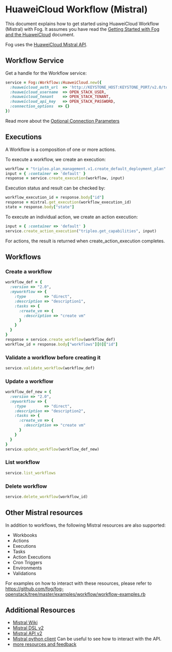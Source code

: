 # HuaweiCloud Workflow (Mistral)

This document explains how to get started using HuaweiCloud Workflow (Mistral) with Fog. It assumes you have read the [Getting Started with Fog and the HuaweiCloud](getting_started.md) document.

Fog uses the [HuaweiCloud Mistral API](http://docs.openstack.org/developer/mistral/developer/webapi/v2.html).

## Workflow Service

Get a handle for the Workflow service:

```ruby
service = Fog::Workflow::HuaweiCloud.new({
  :huaweicloud_auth_url  => 'http://KEYSTONE_HOST:KEYSTONE_PORT/v2.0/tokens', # HuaweiCloud Keystone endpoint
  :huaweicloud_username  => OPEN_STACK_USER,                                  # Your HuaweiCloud Username
  :huaweicloud_tenant    => OPEN_STACK_TENANT,                                # Your tenant id
  :huaweicloud_api_key   => OPEN_STACK_PASSWORD,                              # Your HuaweiCloud Password
  :connection_options  => {}                                                # Optional
})
```

Read more about the [Optional Connection Parameters](common/connection_params.md)

## Executions

A Workflow is a composition of one or more actions.

To execute a workflow, we create an execution:

```ruby
workflow = "tripleo.plan_management.v1.create_default_deployment_plan"
input = { :container => 'default' }
response = service.create_execution(workflow, input)
```

Execution status and result can be checked by:

```ruby
workflow_execution_id = response.body["id"]
response = mistral.get_execution(workflow_execution_id)
state = response.body["state"]
```

To execute an individual action, we create an action execution:

```ruby
input = { :container => 'default' }
service.create_action_execution("tripleo.get_capabilities", input)
```

For actions, the result is returned when create_action_execution completes.

## Workflows

### Create a workflow

```ruby
workflow_def = {
  :version => "2.0",
  :myworkflow => {
    :type        => "direct",
    :description => "description1",
    :tasks => {
      :create_vm => {
        :description => "create vm"
      }
    }
  }
}
response = service.create_workflow(workflow_def)
workflow_id = response.body["workflows"][0]["id"]
```

### Validate a workflow before creating it

```ruby
service.validate_workflow(workflow_def)
```

### Update a workflow

```ruby
workflow_def_new = {
  :version => "2.0",
  :myworkflow => {
    :type        => "direct",
    :description => "description2",
    :tasks => {
      :create_vm => {
        :description => "create vm"
      }
    }
  }
}
service.update_workflow(workflow_def_new)
```

### List workflow

```ruby
service.list_workflows
```

### Delete workflow

```ruby
service.delete_workflow(workflow_id)
```

## Other Mistral resources

In addition to workflows, the following Mistral resources are also supported:

* Workbooks
* Actions
* Executions
* Tasks
* Action Executions
* Cron Triggers
* Environments
* Validations

For examples on how to interact with these resources, please refer to
https://github.com/fog/fog-openstack/tree/master/examples/workflow/workflow-examples.rb

## Additional Resources

* [Mistral Wiki](https://wiki.openstack.org/wiki/Mistral)
* [Mistral DSL v2](http://docs.openstack.org/developer/mistral/dsl/dsl_v2.html)
* [Mistral API v2](http://docs.openstack.org/developer/mistral/developer/webapi/v2.html)
* [Mistral python client](https://github.com/openstack/python-mistralclient) Can be useful to see how to interact with the API.
* [more resources and feedback](common/resources.md)

